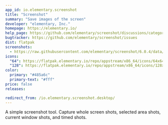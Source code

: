 ```yaml
---
app_id: io.elementary.screenshot
title: "Screenshot"
summary: "Save images of the screen"
developer: "elementary, Inc."
homepage: https://elementary.io/
help_page: https://github.com/elementary/screenshot/discussions/categories/q-a
bugtracker: https://github.com/elementary/screenshot/issues
dist: flatpak
screenshots:
  - https://raw.githubusercontent.com/elementary/screenshot/6.0.4/data/screenshot.png
icons:
  "64": https://flatpak.elementary.io/repo/appstream/x86_64/icons/64x64/io.elementary.screenshot.png
  "128": https://flatpak.elementary.io/repo/appstream/x86_64/icons/128x128/io.elementary.screenshot.png
color:
  primary: "#485a6c"
  primary-text: "#fff"
price: false
releases:

redirect_from: /io.elementary.screenshot.desktop/
---
```


<p>A simple screenshot tool. Capture whole screen shots, selected area shots, current window shots, and timed shots.</p>
